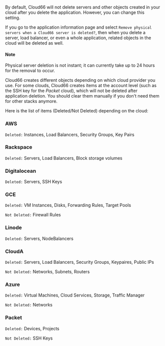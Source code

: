 
By default, Cloud66 will not delete servers and other objects created in your cloud after you delete the application. However, you can change this setting.

If you go to the application information page and select `Remove physical servers when a Cloud66 server is deleted?`, then when you delete a server, load balancer, or even a whole application, related objects in the cloud will be deleted as well.

#### Note
<div class="notice notice-danger">
    <p>Physical server deletion is not instant; it can currently take up to 24 hours for the removal to occur.</p>
</div>

Cloud66 creates different objects depending on which cloud provider you use. For some clouds, Cloud66 creates items at the account level (such as the SSH key for the _Packet_ cloud), which will not be deleted after application deletion. You should clear them manually if you don't need them for other stacks anymore.

Here is the list of items (Deleted/Not Deleted) depending on the cloud:

### AWS
`Deleted:` Instances, Load Balancers, Security Groups, Key Pairs

### Rackspace
`Deleted:`  Servers, Load Balancers, Block storage volumes

### Digitalocean
`Deleted:` Servers, SSH Keys

### GCE
`Deleted:` VM Instances, Disks, Forwarding Rules, Target Pools

`Not Deleted:` Firewall Rules

### Linode
`Deleted:` Servers, NodeBalancers


### CloudA
`Deleted:` Servers, Load Balancers, Security Groups, Keypaires, Public IPs

`Not Deleted:` Networks, Subnets, Routers

### Azure
`Deleted:` Virtual Machines, Cloud Services, Storage, Traffic Manager

`Not Deleted:` Networks

### Packet
`Deleted:` Devices, Projects

`Not Deleted:` SSH Keys
